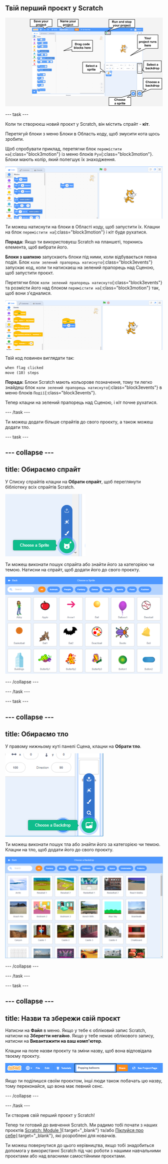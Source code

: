 ## Твій перший проєкт у Scratch

![Скріншот редактора Scratch з позначенням ключових функцій.](images/scratch-features.png)

--- task ---

Коли ти створюєш новий проєкт у Scratch, він містить спрайт - **кіт**.

Перетягуй блоки з меню Блоки в Область коду, щоб змусити кота щось зробити.

Щоб спробувати приклад, перетягни блок `перемістити на`{:class="block3motion"} із меню блоків `Рух`{:class="block3motion"}. Блоки мають колір, який полегшує їх знаходження.

![Блок 'перемістити на' в Області коду.](images/move-block.png)

Ти можеш натиснути на блоки в Області коду, щоб запустити їх. Клацни на блок `перемістити на`{:class="block3motion"} і кіт буде рухатися.

**Порада:** Якщо ти використовуєш Scratch на планшеті, торкнись елемента, щоб вибрати його.

**Блоки з шапкою** запускають блоки під ними, коли відбувається певна подія. Блок `коли зелений прапорець натиснуто`{:class="block3events"} запускає код, коли ти натискаєш на зелений прапорець над Сценою, щоб запустити проєкт.

Перетягни блок `коли зелений прапорець натиснуто`{:class="block3events"} та розмісти його над блоком `перемістити на`{:class="block3motion"} так, щоб вони з'єдналися.

![Блок 'перемістити на' в Області коду.](images/green-flag-script.png)

Твій код повинен виглядати так:

```blocks3
when flag clicked
move (10) steps
```

**Порада:** Блоки Scratch мають кольорове позначення, тому ти легко знайдеш блок `коли зелений прапорець натиснуто`{:class="block3events"} в меню блоків `Події`{:class="block3events"}.

Тепер клацни на зелений прапорець над Сценою, і кіт почне рухатися.

--- /task ---

Ти можеш додати більше спрайтів до свого проєкту, а також можеш додати тло.

--- task ---

--- collapse ---
---
title: Обираємо спрайт
---

У Списку спрайтів клацни на **Обрати спрайт**, щоб переглянути бібліотеку всіх спрайтів Scratch.

![Іконка 'Обрати спрайт'.](images/sprite-library.png)

Ти можеш виконати пошук спрайта або знайти його за категорією чи темою. Натисни на спрайт, щоб додати його до свого проєкту.

![Бібліотека Спрайтів.](images/sprite-choose.png)

--- /collapse ---

--- /task ---

--- task ---

--- collapse ---
---
title: Обираємо тло
---

У правому нижньому куті панелі Сцена, клацни на **Обрати тло**.

![Іконка 'Обрати тло'.](images/stage-choose.png)

Ти можеш виконати пошук тла або знайти його за категорією чи темою. Клацни на тло, щоб додати його до свого проєкту.

![Бібліотеки Тлів.](images/backdrop.png)

--- /collapse ---

--- /task ---

--- task ---

--- collapse ---
---
title: Назви та збережи свій проєкт
---

Натисни на **Файл** в меню. Якщо у тебе є обліковий запис Scratch, натисни на **Зберегти негайно**. Якщо у тебе немає облікового запису, натисни на **Вивантажити на ваш комп'ютер**.

Клацни на поле назви проєкту та зміни назву, щоб вона відповідала твоєму проєкту.

![Поле назви проєкту виділено.](images/change-project-name.png)

Якщо ти поділишся своїм проєктом, інші люди також побачать цю назву, тому переконайся, що вона має певний сенс.

--- /collapse ---

--- /task ---

Ти створив свій перший проєкт у Scratch!

Тепер ти готовий до вивчення Scratch. Ми радимо тобі почати з наших проєктів [Scratch: Module 1](https://projects.raspberrypi.org/en/raspberrypi/scratch-module-1){:target="_blank"} та/або [Піклуйся про себе](https://projects.raspberrypi.org/en/raspberrypi/look-after-yourself){:target="_blank"}, які розроблені для новачків.

 Ти можеш повернутися до цього керівництва, якщо тобі знадобиться допомога у використанні Scratch під час роботи з нашими навчальними проєктами або над власними самостійними проєктами. 


